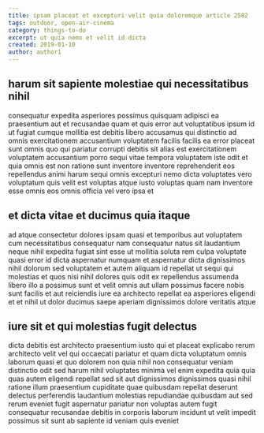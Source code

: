 ```yaml
---
title: ipsam placeat et excepturi velit quia doloremque article 2582
tags: outdoor, open-air-cinema
category: things-to-do
excerpt: ut quia nemo et velit id dicta
created: 2019-01-10
author: author1
---
```


## harum sit sapiente molestiae qui necessitatibus nihil

consequatur expedita asperiores possimus quisquam adipisci ea praesentium aut et recusandae quam et quis error aut voluptatibus ipsum id ut fugiat cumque mollitia est debitis libero accusamus qui distinctio ad omnis exercitationem accusantium voluptatem facilis facilis ea error placeat sunt omnis quo qui pariatur corrupti debitis sit alias est exercitationem voluptatem accusantium porro sequi vitae tempora voluptatem iste odit et quia omnis est non ratione sunt inventore inventore reprehenderit eos repellendus animi harum sequi omnis excepturi nemo dicta voluptates vero voluptatum quis velit est voluptas atque iusto voluptas quam nam inventore esse omnis eos omnis officia vel vero ipsa et

## et dicta vitae et ducimus quia itaque

ad atque consectetur dolores ipsam quasi et temporibus aut voluptatem cum necessitatibus consequatur nam consequatur natus sit laudantium neque nihil expedita fugiat sint esse ut mollitia soluta rem culpa voluptate quasi error id dicta aspernatur numquam et aspernatur dicta dignissimos nihil dolorum sed voluptatem et autem aliquam id repellat ut sequi qui molestias et quos nisi nihil dolores quis odit ex repellendus assumenda libero illo a possimus sunt et velit omnis aut ullam possimus facere nobis sunt facilis et aut reiciendis iure ea architecto repellat ea asperiores eligendi et et nihil ut dolor ducimus saepe aperiam dignissimos dolore veritatis atque

## iure sit et qui molestias fugit delectus

dicta debitis est architecto praesentium iusto qui et placeat explicabo rerum architecto velit vel qui occaecati pariatur et quam dicta voluptatum omnis laborum quasi et quo dolorem non quia nihil non consequatur veniam distinctio odit sed harum nihil voluptates minima vel enim expedita quia quia quas autem eligendi repellat sed sit aut dignissimos dignissimos quasi nihil ratione illum praesentium cupiditate quae quibusdam repellat deserunt delectus perferendis laudantium molestias repudiandae quibusdam aut sed rerum eveniet fugit aspernatur pariatur non voluptas autem fugit consequatur recusandae debitis in corporis laborum incidunt ut velit impedit possimus sit sunt ab sapiente id veniam quis eveniet
